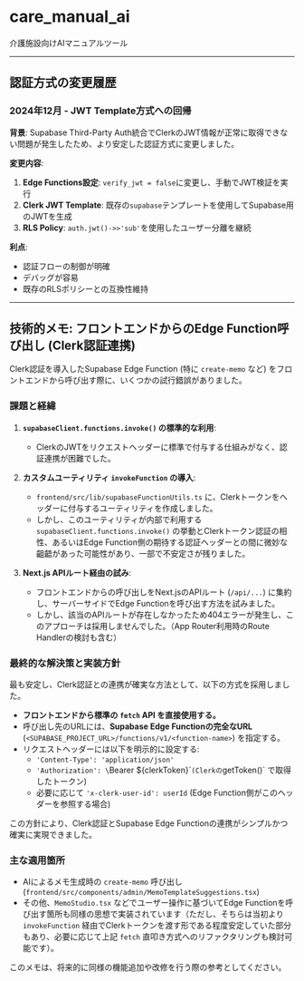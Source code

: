 # care_manual_ai
介護施設向けAIマニュアルツール

---

## 認証方式の変更履歴

### 2024年12月 - JWT Template方式への回帰

**背景**: Supabase Third-Party Auth統合でClerkのJWT情報が正常に取得できない問題が発生したため、より安定した認証方式に変更しました。

**変更内容**:
1. **Edge Functions設定**: `verify_jwt = false`に変更し、手動でJWT検証を実行
2. **Clerk JWT Template**: 既存の`supabase`テンプレートを使用してSupabase用のJWTを生成
3. **RLS Policy**: `auth.jwt()->>'sub'`を使用したユーザー分離を継続

**利点**:
- 認証フローの制御が明確
- デバッグが容易
- 既存のRLSポリシーとの互換性維持

---

## 技術的メモ: フロントエンドからのEdge Function呼び出し (Clerk認証連携)

Clerk認証を導入したSupabase Edge Function (特に `create-memo` など) をフロントエンドから呼び出す際に、いくつかの試行錯誤がありました。

### 課題と経緯

1.  **`supabaseClient.functions.invoke()` の標準的な利用**:
    *   ClerkのJWTをリクエストヘッダーに標準で付与する仕組みがなく、認証連携が困難でした。

2.  **カスタムユーティリティ `invokeFunction` の導入**:
    *   `frontend/src/lib/supabaseFunctionUtils.ts` に、Clerkトークンをヘッダーに付与するユーティリティを作成しました。
    *   しかし、このユーティリティが内部で利用する `supabaseClient.functions.invoke()` の挙動とClerkトークン認証の相性、あるいはEdge Function側の期待する認証ヘッダーとの間に微妙な齟齬があった可能性があり、一部で不安定さが残りました。

3.  **Next.js APIルート経由の試み**:
    *   フロントエンドからの呼び出しをNext.jsのAPIルート (`/api/...`) に集約し、サーバーサイドでEdge Functionを呼び出す方法を試みました。
    *   しかし、該当のAPIルートが存在しなかったため404エラーが発生し、このアプローチは採用しませんでした。（App Router利用時のRoute Handlerの検討も含む）

### 最終的な解決策と実装方針

最も安定し、Clerk認証との連携が確実な方法として、以下の方式を採用しました。

*   **フロントエンドから標準の `fetch` API を直接使用する。**
*   呼び出し先のURLには、**Supabase Edge Functionの完全なURL** (`<SUPABASE_PROJECT_URL>/functions/v1/<function-name>`) を指定する。
*   リクエストヘッダーには以下を明示的に設定する:
    *   `'Content-Type': 'application/json'`
    *   `'Authorization': \`Bearer \${clerkToken}\`` (Clerkの `getToken()` で取得したトークン)
    *   必要に応じて `'x-clerk-user-id': userId` (Edge Function側がこのヘッダーを参照する場合)

この方針により、Clerk認証とSupabase Edge Functionの連携がシンプルかつ確実に実現できました。

### 主な適用箇所

*   AIによるメモ生成時の `create-memo` 呼び出し (`frontend/src/components/admin/MemoTemplateSuggestions.tsx`)
*   その他、`MemoStudio.tsx` などでユーザー操作に基づいてEdge Functionを呼び出す箇所も同様の思想で実装されています（ただし、そちらは当初より `invokeFunction` 経由でClerkトークンを渡す形である程度安定していた部分もあり、必要に応じて上記 `fetch` 直叩き方式へのリファクタリングも検討可能です）。

このメモは、将来的に同様の機能追加や改修を行う際の参考としてください。

